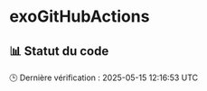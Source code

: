 # exoGitHubActions
<!--status-->
## 📊 Statut du code

  
  
🕒 Dernière vérification : 2025-05-15 12:16:53 UTC
<!--endstatus-->
